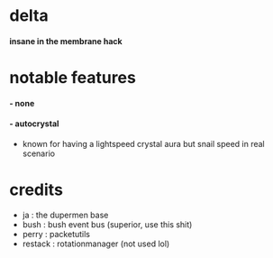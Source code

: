 # delta
#### insane in the membrane hack
# notable features
#### - none
#### - autocrystal
- known for having a lightspeed crystal aura but snail speed in real scenario
# credits
- ja : the dupermen base
- bush : bush event bus (superior, use this shit)
- perry : packetutils
- restack : rotationmanager (not used lol)
